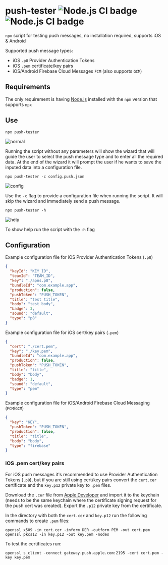 # push-tester ![Node.js CI badge](https://github.com/AndrejKolar/push-tester/workflows/Node.js%20CI/badge.svg) ![Node.js CI badge](https://github.com/AndrejKolar/push-tester/workflows/Node.js%20Package/badge.svg)

`npx` script for testing push messages, no installation required, supports iOS & Android

Supported push message types:

- iOS `.p8` Provider Authentication Tokens
- iOS `.pem` certificate/key pairs
- iOS/Android Firebase Cloud Messages `FCM` (also supports `GCM`)

## Requirements

The only requirement is having [Node.js](https://nodejs.org/) installed with the `npm` version that supports `npx`

## Use

```
npx push-tester
```

![normal](https://user-images.githubusercontent.com/1213228/88298133-12a9ca00-cd01-11ea-881e-218c4273bd82.png)

Running the script without any parameters will show the wizard that will guide the user to select the push message type and to enter all the required data. At the end of the wizard it will prompt the user if he wants to save the inputed data into a configuration file.

```
npx push-tester -c config.push.json
```

![config](https://user-images.githubusercontent.com/1213228/88298139-13daf700-cd01-11ea-8598-8eb7e8c304c6.png)

Use the `-c` flag to provide a configuration file when running the script. It will skip the wizard and immediately send a push message.

```
npx push-tester -h
```

![help](https://user-images.githubusercontent.com/1213228/88298145-15a4ba80-cd01-11ea-8d86-fbfcade40ea9.png)

To show help run the script with the `-h` flag

## Configuration

Example configuration file for iOS Provider Authentication Tokens (`.p8`)

```json
{
  "keyId": "KEY_ID",
  "teamId": "TEAM_ID",
  "key": "./apns.p8",
  "bundleId": "com.example.app",
  "production": false,
  "pushToken": "PUSH_TOKEN",
  "title": "test title",
  "body": "test body",
  "badge": 3,
  "sound": "default",
  "type": "p8"
}
```

Example configuration file for iOS cert/key pairs (`.pem`)

```json
{
  "cert": "./cert.pem",
  "key": "./key.pem",
  "bundleId": "com.example.app",
  "production": false,
  "pushToken": "PUSH_TOKEN",
  "title": "title",
  "body": "body",
  "badge": 1,
  "sound": "default",
  "type": "pem"
}
```

Example configuration file for iOS/Android Firebase Cloud Messaging (`FCM`/`GCM`)

```json
{
  "key": "KEY",
  "pushToken": "PUSH_TOKEN",
  "production": false,
  "title": "title",
  "body": "body",
  "type": "firebase"
}
```

### iOS .pem cert/key pairs

For iOS push messages it's recommended to use Provider Authentication Tokens (`.p8`), but if you are still using cert/key pairs convert the `cert.cer` certificate and the `key.p12` private key to `.pem` files.

Download the `.cer` file from [Apple Developer](https://developer.apple.com) and import it to the keychain (needs to be the same keychain where the certificate signing request for the push cert was created).
Export the `.p12` private key from the certificate.

In the directory with both the `cert.cer` and `key.p12` run the following commands to create `.pem` files:

```
openssl x509 -in cert.cer -inform DER -outform PEM -out cert.pem
openssl pkcs12 -in key.p12 -out key.pem -nodes
```

To test the certificates run:

```
openssl s_client -connect gateway.push.apple.com:2195 -cert cert.pem -key key.pem
```
